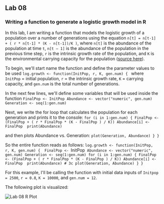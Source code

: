 ﻿## Lab 08
### Writing a function to generate a logistic growth model in R

In this lab, I am writing a function that models the logistic growth of a population over a number of generations using the equation `n[t] = n[t-1] + ( r * n[t-1] * (K - n[t-1])/K )`, where `n[t]` is the abundance of the population at time `t`, `n[t – 1]` is the abundance of the population in the previous time step, `r` is the intrinsic growth rate of the population, and `K` is the environmental carrying capacity for the population ([source here](https://github.com/flaxmans/CompBio_on_git/blob/master/Labs/Lab04/Lab04_ForLoops.md)). 



To begin, we'll start name the function and define the parameter values to be used
`log.growth <- function(InitPop, r, K, gen.num) { `
where `InitPop` = initial population, `r` = the intrinsic growth rate, `K` = carrying capacity, and `gen.num` is the total number of generations. 

In the next few lines, we'll define some variables that will be used inside the function 
`FinalPop <- InitPop
Abundance <- vector("numeric", gen.num)
  Generation <- seq(1:gen.num)`

Next, we write the for loop that calculates the population for each generation and prints it to the console: 
`for (i in 1:gen.num) {
    FinalPop <- (FinalPop + ( r * FinalPop * (K - FinalPop ) / K))
    Abundance[i] <- FinalPop 
    print(Abundance)`
    
and then plots Abundance vs. Generation:
`plot(Generation, Abundance)
  }
}`

So the entire function reads as follows:
`log.growth <- function(InitPop, r, K, gen.num) { 
  FinalPop <- `InitPop`
  Abundance <- vector("numeric", gen.num)
  Generation <- seq(1:gen.num)
  for (i in 1:gen.num) {
    FinalPop <- (FinalPop + ( r * FinalPop * (K - FinalPop ) / K))
    Abundance[i] <- FinalPop 
    print(Abundance)
    # 3c
    plot(Generation, Abundance)
  }
}`

For this example, I'll be calling the function with initial data inputs of `Initpop = 2500`, `r = 0.8`, `K = 10000`, and `gen.num = 12`. 

The following plot is visualized:

![Lab 08 R Plot](https://photos.app.goo.gl/SV4cvFX7gXY4qJp17)

